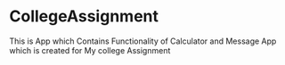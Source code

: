 # CollegeAssignment
This is App which Contains Functionality of Calculator and Message App which is created for My college Assignment  
